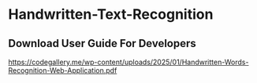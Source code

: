 # Handwritten-Text-Recognition

## Download User Guide For Developers
https://codegallery.me/wp-content/uploads/2025/01/Handwritten-Words-Recognition-Web-Application.pdf

